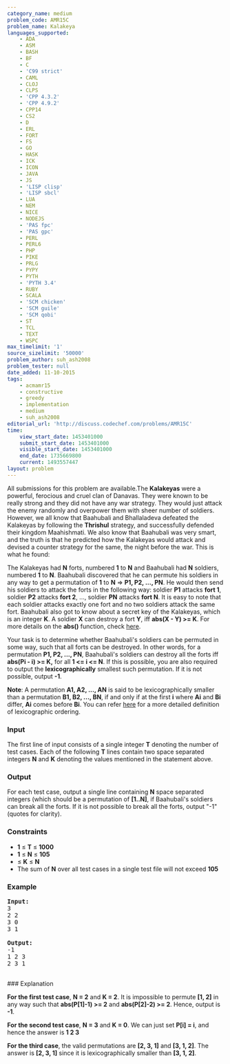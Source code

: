```yaml
---
category_name: medium
problem_code: AMR15C
problem_name: Kalakeya
languages_supported:
    - ADA
    - ASM
    - BASH
    - BF
    - C
    - 'C99 strict'
    - CAML
    - CLOJ
    - CLPS
    - 'CPP 4.3.2'
    - 'CPP 4.9.2'
    - CPP14
    - CS2
    - D
    - ERL
    - FORT
    - FS
    - GO
    - HASK
    - ICK
    - ICON
    - JAVA
    - JS
    - 'LISP clisp'
    - 'LISP sbcl'
    - LUA
    - NEM
    - NICE
    - NODEJS
    - 'PAS fpc'
    - 'PAS gpc'
    - PERL
    - PERL6
    - PHP
    - PIKE
    - PRLG
    - PYPY
    - PYTH
    - 'PYTH 3.4'
    - RUBY
    - SCALA
    - 'SCM chicken'
    - 'SCM guile'
    - 'SCM qobi'
    - ST
    - TCL
    - TEXT
    - WSPC
max_timelimit: '1'
source_sizelimit: '50000'
problem_author: suh_ash2008
problem_tester: null
date_added: 11-10-2015
tags:
    - acmamr15
    - constructive
    - greedy
    - implementation
    - medium
    - suh_ash2008
editorial_url: 'http://discuss.codechef.com/problems/AMR15C'
time:
    view_start_date: 1453401000
    submit_start_date: 1453401000
    visible_start_date: 1453401000
    end_date: 1735669800
    current: 1493557447
layout: problem
---
```

All submissions for this problem are available.The **Kalakeyas** were a powerful, ferocious and cruel clan of Danavas. They were known to be really strong and they did not have any war strategy. They would just attack the enemy randomly and overpower them with sheer number of soldiers. However, we all know that Baahubali and Bhallaladeva defeated the Kalakeyas by following the **Thrishul** strategy, and successfully defended their kingdom Maahishmati. We also know that Baahubali was very smart, and the truth is that he predicted how the Kalakeyas would attack and devised a counter strategy for the same, the night before the war. This is what he found:

The Kalakeyas had **N** forts, numbered **1** to **N** and Baahubali had **N** soldiers, numbered **1** to **N**. Baahubali discovered that he can permute his soldiers in any way to get a permutation of **1** to **N** => **P1, P2, ..., PN**. He would then send his soldiers to attack the forts in the following way: soldier **P1** attacks **fort 1**, soldier **P2** attacks **fort 2**, ..., soldier **PN** attacks **fort N**. It is easy to note that each soldier attacks exactly one fort and no two soldiers attack the same fort. Baahubali also got to know about a secret key of the Kalakeyas, which is an integer **K**. A soldier **X** can destroy a fort **Y**, iff **abs(X - Y) >= K**. For more details on the **abs()** function, check [here](https://en.wikipedia.org/wiki/Absolute_value).

Your task is to determine whether Baahubali's soldiers can be permuted in some way, such that all forts can be destroyed. In other words, for a permutation **P1, P2, ..., PN**, Baahubali's soldiers can destroy all the forts iff **abs(Pi - i) >= K,** for all **1 <= i <= N**. If this is possible, you are also required to output the **lexicographically** smallest such permutation. If it is not possible, output **-1**.

**Note**: A permutation **A1, A2, ..., AN** is said to be lexicographically smaller than a permutation **B1, B2, ..., BN**, if and only if at the first **i** where **Ai** and **Bi** differ, **Ai** comes before **Bi**. You can refer [here](https://en.wikipedia.org/wiki/Lexicographical_order) for a more detailed definition of lexicographic ordering.

### Input

The first line of input consists of a single integer **T** denoting the number of test cases. Each of the following **T** lines contain two space separated integers **N** and **K** denoting the values mentioned in the statement above.

### Output

For each test case, output a single line containing **N** space separated integers (which should be a permutation of **\[1..N\]**, if Baahubali's soldiers can break all the forts. If it is not possible to break all the forts, output "-1" (quotes for clarity).

### Constraints

- **1** ≤ **T** ≤ **1000**
- **1** ≤ **N** ≤ **105**
- ≤ **K** ≤ **N**
- The sum of **N** over all test cases in a single test file will not exceed **105**

### Example

<pre><b>Input:</b>
3
2 2
3 0
3 1

<b>Output:</b>
-1
1 2 3
2 3 1

</pre>### Explanation
**For the first test case**, **N = 2** and **K = 2**. It is impossible to permute **\[1, 2\]** in any way such that **abs(P\[1\]-1) >= 2** and **abs(P\[2\]-2) >= 2**. Hence, output is **-1**.

**For the second test case**, **N = 3** and **K = 0**. We can just set **P\[i\] = i**, and hence the answer is **1 2 3**

**For the third case**, the valid permutations are **\[2, 3, 1\]** and **\[3, 1, 2\]**. The answer is **\[2, 3, 1\]** since it is lexicographically smaller than **\[3, 1, 2\]**.
